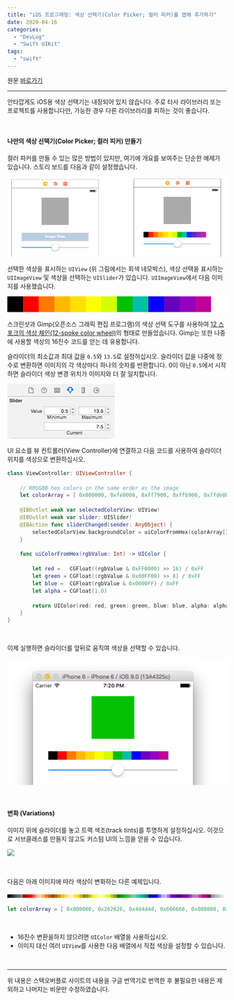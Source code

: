 ```yaml
---
title: "iOS 프로그래밍: 색상 선택기(Color Picker; 컬러 피커)를 앱에 추가하기"
date: 2020-04-16
categories: 
  - "DevLog"
  - "Swift UIKit"
tags: 
  - "swift"
---
```


원문 [바로가기](https://stackoverflow.com/questions/21981640/add-a-color-picker-to-an-ios-app)

* * *

안타깝게도 iOS용 색상 선택기는 내장되어 있지 않습니다. 주로 타사 라이브러리 또는 프로젝트를 사용합니다만, 가능한 경우 다른 라이브러리를 피하는 것이 좋습니다.

 

#### **나만의 색상 선택기(Color Picker; 컬러 피커) 만들기**

컬러 파커를 만들 수 있는 많은 방법이 있지만, 여기에 개요를 보여주는 단순한 예제가 있습니다. 스토리 보드를 다음과 같이 설정했습니다.

 ![](/assets/img/wp-content/uploads/2020/04/oMnTC.png)

선택한 색상을 표시하는 `UIView` (위 그림에서는 회색 네모박스), 색상 선택을 표시하는 `UIImageView` 및 색상을 선택하는 `UISlider`가 있습니다. `UIImageView`에서 다음 이미지를 사용했습니다.

 ![](/assets/img/wp-content/uploads/2020/04/y9lT4.png)

스크린샷과 Gimp(오픈소스 그래픽 편집 프로그램)의 색상 선택 도구를 사용하여 [12 스포크의 색상 체인(12-spoke color wheel)](https://www.smashingmagazine.com/2010/02/color-theory-for-designer-part-3-creating-your-own-color-palettes/)의 형태로 만들었습니다. Gimp는 또한 나중에 사용할 색상의 16진수 코드를 얻는 데 유용합니다.

슬라이더의 최소값과 최대 값을 `0.5`와 `13.5`로 설정하십시오. 슬라이더 값을 나중에 정수로 변환하면 이미지의 각 색상마다 하나의 숫자를 반환합니다. 0이 아닌 `0.5`에서 시작하면 슬라이더 색상 변경 위치가 이미지와 더 잘 일치합니다.

 ![](/assets/img/wp-content/uploads/2020/04/CN5G7.png)

UI 요소를 뷰 컨트롤러(View Controller)에 연결하고 다음 코드를 사용하여 슬라이더 위치를 색상으로 변환하십시오.

```swift
class ViewController: UIViewController {

    // RRGGBB hex colors in the same order as the image
    let colorArray = [ 0x000000, 0xfe0000, 0xff7900, 0xffb900, 0xffde00, 0xfcff00, 0xd2ff00, 0x05c000, 0x00c0a7, 0x0600ff, 0x6700bf, 0x9500c0, 0xbf0199, 0xffffff ]

    @IBOutlet weak var selectedColorView: UIView!
    @IBOutlet weak var slider: UISlider!
    @IBAction func sliderChanged(sender: AnyObject) {
        selectedColorView.backgroundColor = uiColorFromHex(colorArray[Int(slider.value)])
    }

    func uiColorFromHex(rgbValue: Int) -> UIColor {

        let red =   CGFloat((rgbValue & 0xFF0000) >> 16) / 0xFF
        let green = CGFloat((rgbValue & 0x00FF00) >> 8) / 0xFF
        let blue =  CGFloat(rgbValue & 0x0000FF) / 0xFF
        let alpha = CGFloat(1.0)

        return UIColor(red: red, green: green, blue: blue, alpha: alpha)
    }
}
```

 

이제 실행하면 슬라이더를 앞뒤로 움직여 색상을 선택할 수 있습니다.

 ![](/assets/img/wp-content/uploads/2020/04/vT7BG-e1587019261751.png)

 

#### **변화 (Variations)**

이미지 위에 슬라이더를 놓고 트랙 색조(track tints)를 투명하게 설정하십시오. 이것으로 서브클래스를 만들지 않고도 커스텀 UI의 느낌을 얻을 수 있습니다.

 ![](/assets/img/wp-content/uploads/2020/04/스크린샷-2020-04-16-오후-3.43.40.png)

 

다음은 아래 이미지에 따라 색상이 변화하는 다른 예제입니다.

 ![](/assets/img/wp-content/uploads/2020/04/ye3TY.png)

```swift
let colorArray = [ 0x000000, 0x262626, 0x4d4d4d, 0x666666, 0x808080, 0x990000, 0xcc0000, 0xfe0000, 0xff5757, 0xffabab, 0xffabab, 0xffa757, 0xff7900, 0xcc6100, 0x994900, 0x996f00, 0xcc9400, 0xffb900, 0xffd157, 0xffe8ab, 0xfff4ab, 0xffe957, 0xffde00, 0xccb200, 0x998500, 0x979900, 0xcacc00, 0xfcff00, 0xfdff57, 0xfeffab, 0xf0ffab, 0xe1ff57, 0xd2ff00, 0xa8cc00, 0x7e9900, 0x038001, 0x04a101, 0x05c001, 0x44bf41, 0x81bf80, 0x81c0b8, 0x41c0af, 0x00c0a7, 0x00a18c, 0x00806f, 0x040099, 0x0500cc, 0x0600ff, 0x5b57ff, 0xadabff, 0xd8abff, 0xb157ff, 0x6700bf, 0x5700a1, 0x450080, 0x630080, 0x7d00a1, 0x9500c0, 0xa341bf, 0xb180bf, 0xbf80b2, 0xbf41a6, 0xbf0199, 0xa10181, 0x800166, 0x999999, 0xb3b3b3, 0xcccccc, 0xe6e6e6, 0xffffff]
```

 

- 16진수 변환을하지 않으려면 `UIColor` 배열을 사용하십시오.
- 이미지 대신 여러 `UIView`를 사용한 다음 배열에서 직접 색상을 설정할 수 있습니다.

 

* * *

위 내용은 스택오버플로 사이트의 내용을 구글 번역기로 번역한 후 불필요한 내용은 제외하고 나머지는 비문만 수정하였습니다.
